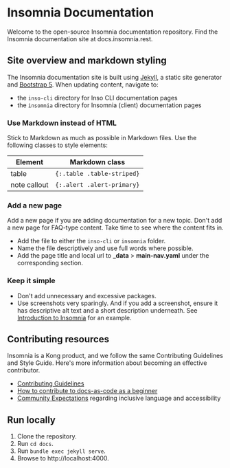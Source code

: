 # Insomnia Documentation

Welcome to the open-source Insomnia documentation repository. Find the Insomnia documentation site at docs.insomnia.rest. 

## Site overview and markdown styling

The Insomnia documentation site is built using [Jekyll](https://jekyllrb.com/), a static site generator and [Bootstrap 5](https://getbootstrap.com/docs/5.0/getting-started/introduction/). When updating content, navigate to:

* the `inso-cli` directory for Inso CLI documentation pages
* the `insomnia` directory for Insomnia (client) documentation pages

### Use Markdown instead of HTML

Stick to Markdown as much as possible in Markdown files. Use the following classes to style elements:

Element | Markdown class
------- | --------------
table | `{:.table .table-striped}`
note callout | `{:.alert .alert-primary}`

### Add a new page

Add a new page if you are adding documentation for a new topic. Don't add a new page for FAQ-type content. Take time to see where the content fits in. 

* Add the file to either the `inso-cli` or `insomnia` folder. 
* Name the file descriptively and use full words where possible. 
* Add the page title and local url to **_data** > **main-nav.yaml** under the corresponding section. 

### Keep it simple

* Don't add unnecessary and excessive packages. 
* Use screenshots very sparingly. And if you add a screenshot, ensure it has descriptive alt text and a short description underneath. See [Introduction to Insomnia](/insomnia/get-started) for an example.  

## Contributing resources

Insomnia is a Kong product, and we follow the same Contributing Guidelines and Style Guide. Here's more information about becoming an effective contributor. 

* [Contributing Guidelines](https://docs.konghq.com/contributing/)
* [How to contribute to docs-as-code as a beginner](https://docs.konghq.com/contributing/community/#how-to-contribute-to-docs-as-code-as-a-beginner)
* [Community Expectations](https://docs.konghq.com/contributing/community-expectations/) regarding inclusive language and accessibility

## Run locally

1. Clone the repository. 
2. Run `cd docs`.
3. Run `bundle exec jekyll serve`.
4. Browse to http://localhost:4000.